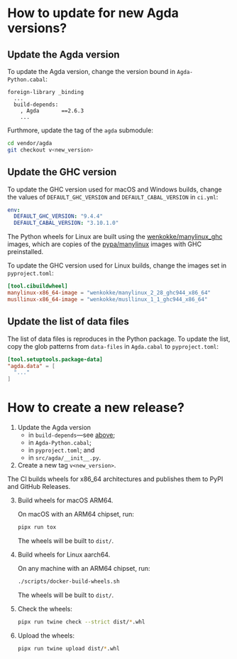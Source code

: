 # How to update for new Agda versions?

## Update the Agda version

To update the Agda version, change the version bound in `Agda-Python.cabal`:

```cabal
foreign-library _binding
  ...
  build-depends:
    , Agda       ==2.6.3
    ...
```

Furthmore, update the tag of the `agda` submodule:

```bash
cd vendor/agda
git checkout v<new_version>
```

## Update the GHC version

To update the GHC version used for macOS and Windows builds, change the values of `DEFAULT_GHC_VERSION` and `DEFAULT_CABAL_VERSION` in `ci.yml`:

```yaml
env:
  DEFAULT_GHC_VERSION: "9.4.4"
  DEFAULT_CABAL_VERSION: "3.10.1.0"
```

The Python wheels for Linux are built using the [wenkokke/manylinux_ghc] images, which are copies of the [pypa/manylinux] images with GHC preinstalled.

To update the GHC version used for Linux builds, change the images set in `pyproject.toml`:

```toml
[tool.cibuildwheel]
manylinux-x86_64-image = "wenkokke/manylinux_2_28_ghc944_x86_64"
musllinux-x86_64-image = "wenkokke/musllinux_1_1_ghc944_x86_64"
```

## Update the list of data files

The list of data files is reproduces in the Python package. To update the list, copy the glob patterns from `data-files` in `Agda.cabal` to `pyproject.toml`:

```toml
[tool.setuptools.package-data]
"agda.data" = [
  "..."
]
```

# How to create a new release?

1. Update the Agda version
   - in `build-depends`—see [above](#update-the-agda-version);
   - in `Agda-Python.cabal`;
   - in `pyproject.toml`; and
   - in `src/agda/__init__.py`.
2. Create a new tag `v<new_version>`.

The CI builds wheels for x86_64 architectures and publishes them to PyPI and GitHub Releases.

3. Build wheels for macOS ARM64.

   On macOS with an ARM64 chipset, run:

   ```bash
   pipx run tox
   ```

   The wheels will be built to `dist/`.

4. Build wheels for Linux aarch64.

   On any machine with an ARM64 chipset, run:

   ```bash
   ./scripts/docker-build-wheels.sh
   ```

   The wheels will be built to `dist/`.

5. Check the wheels:

   ```bash
   pipx run twine check --strict dist/*.whl
   ```

6. Upload the wheels:

   ```bash
   pipx run twine upload dist/*.whl
   ```

[wenkokke/manylinux_ghc]: https://github.com/wenkokke/manylinux_ghc
[pypa/manylinux]: https://github.com/pypa/manylinux
